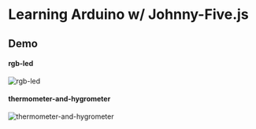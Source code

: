 # Learning Arduino w/ Johnny-Five.js

## Demo

#### rgb-led

![rgb-led](./rgb-led/rgb-led.gif)

#### thermometer-and-hygrometer

![thermometer-and-hygrometer](./thermometer-and-hygrometer/thermometer-and-hygrometer.gif)
